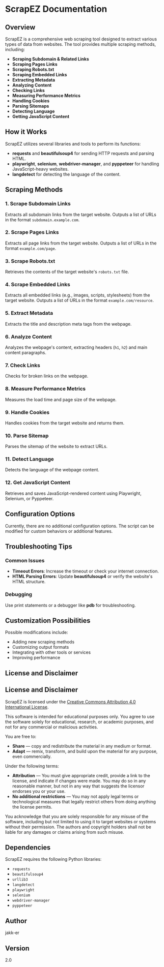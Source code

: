 # ScrapEZ Documentation

**Overview**
-----------
ScrapEZ is a comprehensive web scraping tool designed to extract various types of data from websites. The tool provides multiple scraping methods, including:

- **Scraping Subdomain & Related Links**
- **Scraping Pages Links**
- **Scraping Robots.txt**
- **Scraping Embedded Links**
- **Extracting Metadata**
- **Analyzing Content**
- **Checking Links**
- **Measuring Performance Metrics**
- **Handling Cookies**
- **Parsing Sitemaps**
- **Detecting Language**
- **Getting JavaScript Content**

**How it Works**
---------------
ScrapEZ utilizes several libraries and tools to perform its functions:
- **requests** and **beautifulsoup4** for sending HTTP requests and parsing HTML.
- **playwright**, **selenium**, **webdriver-manager**, and **pyppeteer** for handling JavaScript-heavy websites.
- **langdetect** for detecting the language of the content.

**Scraping Methods**
-------------------

### 1. **Scrape Subdomain Links**
Extracts all subdomain links from the target website. Outputs a list of URLs in the format `subdomain.example.com`.

### 2. **Scrape Pages Links**
Extracts all page links from the target website. Outputs a list of URLs in the format `example.com/page`.

### 3. **Scrape Robots.txt**
Retrieves the contents of the target website's `robots.txt` file.

### 4. **Scrape Embedded Links**
Extracts all embedded links (e.g., images, scripts, stylesheets) from the target website. Outputs a list of URLs in the format `example.com/resource`.

### 5. **Extract Metadata**
Extracts the title and description meta tags from the webpage.

### 6. **Analyze Content**
Analyzes the webpage's content, extracting headers (`h1`, `h2`) and main content paragraphs.

### 7. **Check Links**
Checks for broken links on the webpage.

### 8. **Measure Performance Metrics**
Measures the load time and page size of the webpage.

### 9. **Handle Cookies**
Handles cookies from the target website and returns them.

### 10. **Parse Sitemap**
Parses the sitemap of the website to extract URLs.

### 11. **Detect Language**
Detects the language of the webpage content.

### 12. **Get JavaScript Content**
Retrieves and saves JavaScript-rendered content using Playwright, Selenium, or Pyppeteer.

**Configuration Options**
-------------------------
Currently, there are no additional configuration options. The script can be modified for custom behaviors or additional features.

**Troubleshooting Tips**
-------------------------
### **Common Issues**
* **Timeout Errors**: Increase the timeout or check your internet connection.
* **HTML Parsing Errors**: Update **beautifulsoup4** or verify the website's HTML structure.

### **Debugging**
Use print statements or a debugger like **pdb** for troubleshooting.

**Customization Possibilities**
-----------------------------
Possible modifications include:
* Adding new scraping methods
* Customizing output formats
* Integrating with other tools or services
* Improving performance

**License and Disclaimer**
-------------------------
## License and Disclaimer

ScrapEZ is licensed under the [Creative Commons Attribution 4.0 International License](https://creativecommons.org/licenses/by/4.0/legalcode).

This software is intended for educational purposes only. You agree to use the software solely for educational, research, or academic purposes, and not for any commercial or malicious activities.

You are free to:
- **Share** — copy and redistribute the material in any medium or format.
- **Adapt** — remix, transform, and build upon the material for any purpose, even commercially.

Under the following terms:
- **Attribution** — You must give appropriate credit, provide a link to the license, and indicate if changes were made. You may do so in any reasonable manner, but not in any way that suggests the licensor endorses you or your use.
- **No additional restrictions** — You may not apply legal terms or technological measures that legally restrict others from doing anything the license permits.

You acknowledge that you are solely responsible for any misuse of the software, including but not limited to using it to target websites or systems without their permission. The authors and copyright holders shall not be liable for any damages or claims arising from such misuse.

**Dependencies**
----------------
ScrapEZ requires the following Python libraries:
- `requests`
- `beautifulsoup4`
- `urllib3`
- `langdetect`
- `playwright`
- `selenium`
- `webdriver-manager`
- `pyppeteer`

**Author**
---------
jakk-er

**Version**
----------
2.0
